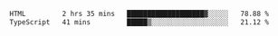 <!--START_SECTION:waka-->

```txt
HTML         2 hrs 35 mins   ███████████████████▓░░░░░   78.88 %
TypeScript   41 mins         █████▒░░░░░░░░░░░░░░░░░░░   21.12 %
```

<!--END_SECTION:waka-->
